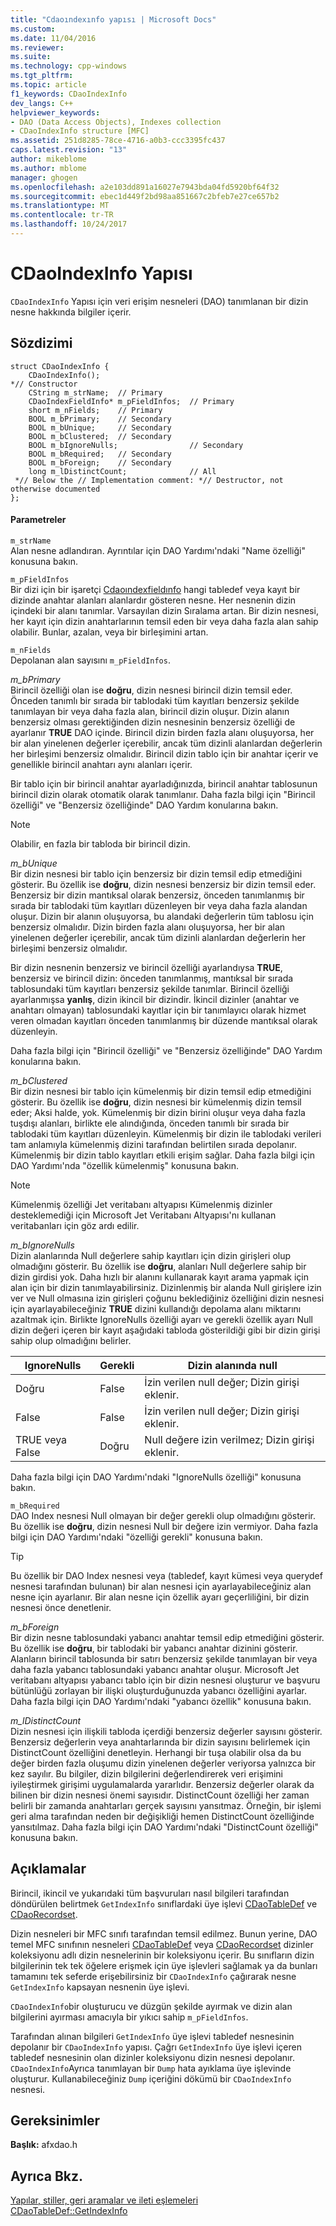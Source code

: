 ```yaml
---
title: "Cdaoındexınfo yapısı | Microsoft Docs"
ms.custom: 
ms.date: 11/04/2016
ms.reviewer: 
ms.suite: 
ms.technology: cpp-windows
ms.tgt_pltfrm: 
ms.topic: article
f1_keywords: CDaoIndexInfo
dev_langs: C++
helpviewer_keywords:
- DAO (Data Access Objects), Indexes collection
- CDaoIndexInfo structure [MFC]
ms.assetid: 251d8285-78ce-4716-a0b3-ccc3395fc437
caps.latest.revision: "13"
author: mikeblome
ms.author: mblome
manager: ghogen
ms.openlocfilehash: a2e103dd891a16027e7943bda04fd5920bf64f32
ms.sourcegitcommit: ebec1d449f2bd98aa851667c2bfeb7e27ce657b2
ms.translationtype: MT
ms.contentlocale: tr-TR
ms.lasthandoff: 10/24/2017
---
```

# <a name="cdaoindexinfo-structure"></a>CDaoIndexInfo Yapısı
`CDaoIndexInfo` Yapısı için veri erişim nesneleri (DAO) tanımlanan bir dizin nesne hakkında bilgiler içerir.  
  
## <a name="syntax"></a>Sözdizimi  
  
```  
struct CDaoIndexInfo {  
    CDaoIndexInfo();
*// Constructor  
    CString m_strName;  // Primary  
    CDaoIndexFieldInfo* m_pFieldInfos;  // Primary  
    short m_nFields;    // Primary  
    BOOL m_bPrimary;    // Secondary  
    BOOL m_bUnique;     // Secondary  
    BOOL m_bClustered;  // Secondary  
    BOOL m_bIgnoreNulls;                // Secondary  
    BOOL m_bRequired;   // Secondary  
    BOOL m_bForeign;    // Secondary  
    long m_lDistinctCount;              // All  
 *// Below the // Implementation comment: *// Destructor, not otherwise documented  
};   
```  
  
#### <a name="parameters"></a>Parametreler  
 `m_strName`  
 Alan nesne adlandıran. Ayrıntılar için DAO Yardımı'ndaki "Name özelliği" konusuna bakın.  
  
 `m_pFieldInfos`  
 Bir dizi için bir işaretçi [Cdaoındexfieldınfo](../../mfc/reference/cdaoindexfieldinfo-structure.md) hangi tabledef veya kayıt bir dizinde anahtar alanları alanlardır gösteren nesne. Her nesnenin dizin içindeki bir alanı tanımlar. Varsayılan dizin Sıralama artan. Bir dizin nesnesi, her kayıt için dizin anahtarlarının temsil eden bir veya daha fazla alan sahip olabilir. Bunlar, azalan, veya bir birleşimini artan.  
  
 `m_nFields`  
 Depolanan alan sayısını `m_pFieldInfos`.  
  
 *m_bPrimary*  
 Birincil özelliği olan ise **doğru**, dizin nesnesi birincil dizin temsil eder. Önceden tanımlı bir sırada bir tablodaki tüm kayıtları benzersiz şekilde tanımlayan bir veya daha fazla alan, birincil dizin oluşur. Dizin alanın benzersiz olması gerektiğinden dizin nesnesinin benzersiz özelliği de ayarlanır **TRUE** DAO içinde. Birincil dizin birden fazla alanı oluşuyorsa, her bir alan yinelenen değerler içerebilir, ancak tüm dizinli alanlardan değerlerin her birleşimi benzersiz olmalıdır. Birincil dizin tablo için bir anahtar içerir ve genellikle birincil anahtarı aynı alanları içerir.  
  
 Bir tablo için bir birincil anahtar ayarladığınızda, birincil anahtar tablosunun birincil dizin olarak otomatik olarak tanımlanır. Daha fazla bilgi için "Birincil özelliği" ve "Benzersiz özelliğinde" DAO Yardım konularına bakın.  
  
> [!NOTE]
>  Olabilir, en fazla bir tabloda bir birincil dizin.  
  
 *m_bUnique*  
 Bir dizin nesnesi bir tablo için benzersiz bir dizin temsil edip etmediğini gösterir. Bu özellik ise **doğru**, dizin nesnesi benzersiz bir dizin temsil eder. Benzersiz bir dizin mantıksal olarak benzersiz, önceden tanımlanmış bir sırada bir tablodaki tüm kayıtları düzenleyen bir veya daha fazla alandan oluşur. Dizin bir alanın oluşuyorsa, bu alandaki değerlerin tüm tablosu için benzersiz olmalıdır. Dizin birden fazla alanı oluşuyorsa, her bir alan yinelenen değerler içerebilir, ancak tüm dizinli alanlardan değerlerin her birleşimi benzersiz olmalıdır.  
  
 Bir dizin nesnenin benzersiz ve birincil özelliği ayarlandıysa **TRUE**, benzersiz ve birincil dizin: önceden tanımlanmış, mantıksal bir sırada tablosundaki tüm kayıtları benzersiz şekilde tanımlar. Birincil özelliği ayarlanmışsa **yanlış**, dizin ikincil bir dizindir. İkincil dizinler (anahtar ve anahtarı olmayan) tablosundaki kayıtlar için bir tanımlayıcı olarak hizmet veren olmadan kayıtları önceden tanımlanmış bir düzende mantıksal olarak düzenleyin.  
  
 Daha fazla bilgi için "Birincil özelliği" ve "Benzersiz özelliğinde" DAO Yardım konularına bakın.  
  
 *m_bClustered*  
 Bir dizin nesnesi bir tablo için kümelenmiş bir dizin temsil edip etmediğini gösterir. Bu özellik ise **doğru**, dizin nesnesi bir kümelenmiş dizin temsil eder; Aksi halde, yok. Kümelenmiş bir dizin birini oluşur veya daha fazla tuşdışı alanları, birlikte ele alındığında, önceden tanımlı bir sırada bir tablodaki tüm kayıtları düzenleyin. Kümelenmiş bir dizin ile tablodaki verileri tam anlamıyla kümelenmiş dizini tarafından belirtilen sırada depolanır. Kümelenmiş bir dizin tablo kayıtları etkili erişim sağlar. Daha fazla bilgi için DAO Yardımı'nda "özellik kümelenmiş" konusuna bakın.  
  
> [!NOTE]
>  Kümelenmiş özelliği Jet veritabanı altyapısı Kümelenmiş dizinler desteklemediği için Microsoft Jet Veritabanı Altyapısı'nı kullanan veritabanları için göz ardı edilir.  
  
 *m_bIgnoreNulls*  
 Dizin alanlarında Null değerlere sahip kayıtları için dizin girişleri olup olmadığını gösterir. Bu özellik ise **doğru**, alanları Null değerlere sahip bir dizin girdisi yok. Daha hızlı bir alanını kullanarak kayıt arama yapmak için alan için bir dizin tanımlayabilirsiniz. Dizinlenmiş bir alanda Null girişlere izin ver ve Null olmasına izin girişleri çoğunu beklediğiniz özelliğini dizin nesnesi için ayarlayabileceğiniz **TRUE** dizini kullandığı depolama alanı miktarını azaltmak için. Birlikte IgnoreNulls özelliği ayarı ve gerekli özellik ayarı Null dizin değeri içeren bir kayıt aşağıdaki tabloda gösterildiği gibi bir dizin girişi sahip olup olmadığını belirler.  
  
|IgnoreNulls|Gerekli|Dizin alanında null|  
|-----------------|--------------|-------------------------|  
|Doğru|False|İzin verilen null değer; Dizin girişi eklenir.|  
|False|False|İzin verilen null değer; Dizin girişi eklenir.|  
|TRUE veya False|Doğru|Null değere izin verilmez; Dizin girişi eklenir.|  
  
 Daha fazla bilgi için DAO Yardımı'ndaki "IgnoreNulls özelliği" konusuna bakın.  
  
 `m_bRequired`  
 DAO Index nesnesi Null olmayan bir değer gerekli olup olmadığını gösterir. Bu özellik ise **doğru**, dizin nesnesi Null bir değere izin vermiyor. Daha fazla bilgi için DAO Yardımı'ndaki "özelliği gerekli" konusuna bakın.  
  
> [!TIP]
>  Bu özellik bir DAO Index nesnesi veya (tabledef, kayıt kümesi veya querydef nesnesi tarafından bulunan) bir alan nesnesi için ayarlayabileceğiniz alan nesne için ayarlanır. Bir alan nesne için özellik ayarı geçerliliğini, bir dizin nesnesi önce denetlenir.  
  
 *m_bForeign*  
 Bir dizin nesne tablosundaki yabancı anahtar temsil edip etmediğini gösterir. Bu özellik ise **doğru**, bir tablodaki bir yabancı anahtar dizinini gösterir. Alanların birincil tablosunda bir satırı benzersiz şekilde tanımlayan bir veya daha fazla yabancı tablosundaki yabancı anahtar oluşur. Microsoft Jet veritabanı altyapısı yabancı tablo için bir dizin nesnesi oluşturur ve başvuru bütünlüğü zorlayan bir ilişki oluşturduğunuzda yabancı özelliğini ayarlar. Daha fazla bilgi için DAO Yardımı'ndaki "yabancı özellik" konusuna bakın.  
  
 *m_lDistinctCount*  
 Dizin nesnesi için ilişkili tabloda içerdiği benzersiz değerler sayısını gösterir. Benzersiz değerlerin veya anahtarlarında bir dizin sayısını belirlemek için DistinctCount özelliğini denetleyin. Herhangi bir tuşa olabilir olsa da bu değer birden fazla oluşumu dizin yinelenen değerler veriyorsa yalnızca bir kez sayılır. Bu bilgiler, dizin bilgilerini değerlendirerek veri erişimini iyileştirmek girişimi uygulamalarda yararlıdır. Benzersiz değerler olarak da bilinen bir dizin nesnesi önemi sayısıdır. DistinctCount özelliği her zaman belirli bir zamanda anahtarları gerçek sayısını yansıtmaz. Örneğin, bir işlemi geri alma tarafından neden bir değişikliği hemen DistinctCount özelliğinde yansıtılmaz. Daha fazla bilgi için DAO Yardımı'ndaki "DistinctCount özelliği" konusuna bakın.  
  
## <a name="remarks"></a>Açıklamalar  
 Birincil, ikincil ve yukarıdaki tüm başvuruları nasıl bilgileri tarafından döndürülen belirtmek `GetIndexInfo` sınıflardaki üye işlevi [CDaoTableDef](../../mfc/reference/cdaotabledef-class.md#getindexinfo) ve [CDaoRecordset](../../mfc/reference/cdaorecordset-class.md#getindexinfo).  
  
 Dizin nesneleri bir MFC sınıfı tarafından temsil edilmez. Bunun yerine, DAO temel MFC sınıfının nesneleri [CDaoTableDef](../../mfc/reference/cdaotabledef-class.md) veya [CDaoRecordset](../../mfc/reference/cdaorecordset-class.md) dizinler koleksiyonu adlı dizin nesnelerinin bir koleksiyonu içerir. Bu sınıfların dizin bilgilerinin tek tek öğelere erişmek için üye işlevleri sağlamak ya da bunları tamamını tek seferde erişebilirsiniz bir `CDaoIndexInfo` çağırarak nesne `GetIndexInfo` kapsayan nesnenin üye işlevi.  
  
 `CDaoIndexInfo`bir oluşturucu ve düzgün şekilde ayırmak ve dizin alan bilgilerini ayırması amacıyla bir yıkıcı sahip `m_pFieldInfos`.  
  
 Tarafından alınan bilgileri `GetIndexInfo` üye işlevi tabledef nesnesinin depolanır bir `CDaoIndexInfo` yapısı. Çağrı `GetIndexInfo` üye işlevi içeren tabledef nesnesinin olan dizinler koleksiyonu dizin nesnesi depolanır. `CDaoIndexInfo`Ayrıca tanımlayan bir `Dump` hata ayıklama üye işlevinde oluşturur. Kullanabileceğiniz `Dump` içeriğini dökümü bir `CDaoIndexInfo` nesnesi.  
  
## <a name="requirements"></a>Gereksinimler  
 **Başlık:** afxdao.h  
  
## <a name="see-also"></a>Ayrıca Bkz.  
 [Yapılar, stiller, geri aramalar ve ileti eşlemeleri](../../mfc/reference/structures-styles-callbacks-and-message-maps.md)   
 [CDaoTableDef::GetIndexInfo](../../mfc/reference/cdaotabledef-class.md#getindexinfo)

